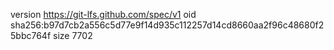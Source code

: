 version https://git-lfs.github.com/spec/v1
oid sha256:b97d7cb2a556c5d77e9f14d935c112257d14cd8660aa2f96c48680f25bbc764f
size 7702
